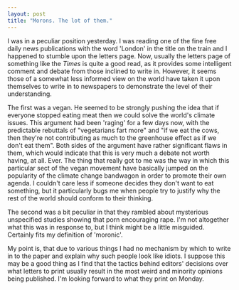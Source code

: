 ```yaml
---
layout: post
title: "Morons. The lot of them."
---
```

I was in a peculiar position yesterday. I was reading one of the fine free
daily news publications with the word 'London' in the title on the train and I
happened to stumble upon the letters page. Now, usually the letters page of
something like the _Times_ is quite a good read, as it provides some
intelligent comment and debate from those inclined to write in. However, it
seems those of a somewhat less informed view on the world have taken it upon
themselves to write in to newspapers to demonstrate the level of their
understanding.

The first was a vegan. He seemed to be strongly pushing the idea that if
everyone stopped eating meat then we could solve the world's climate issues.
This argument had been 'raging' for a few days now, with the predictable
rebuttals of "vegetarians fart more" and "if we eat the cows, then they're not
contributing as much to the greenhouse effect as if we don't eat them". Both
sides of the argument have rather significant flaws in them, which would
indicate that this is very much a debate not worth having, at all. Ever. The
thing that really got to me was the way in which this particular sect of the
vegan movement have basically jumped on the popularity of the climate change
bandwagon in order to promote their own agenda. I couldn't care less if
someone decides they don't want to eat something, but it particularly bugs me
when people try to justify why the rest of the world should conform to their
thinking.

The second was a bit peculiar in that they rambled about mysterious
unspecified studies showing that porn encouraging rape. I'm not altogether
what this was in response to, but I think might be a little misguided.
Certainly fits my definition of 'moronic'.

My point is, that due to various things I had no mechanism by which to write
in to the paper and explain why such people look like idiots. I suppose this
may be a good thing as I find that the tactics behind editors' decisions over
what letters to print usually result in the most weird and minority opinions
being published. I'm looking forward to what they print on Monday.

